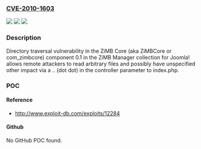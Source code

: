 ### [CVE-2010-1603](https://cve.mitre.org/cgi-bin/cvename.cgi?name=CVE-2010-1603)
![](https://img.shields.io/static/v1?label=Product&message=n%2Fa&color=blue)
![](https://img.shields.io/static/v1?label=Version&message=n%2Fa&color=blue)
![](https://img.shields.io/static/v1?label=Vulnerability&message=n%2Fa&color=brighgreen)

### Description

Directory traversal vulnerability in the ZiMB Core (aka ZiMBCore or com_zimbcore) component 0.1 in the ZiMB Manager collection for Joomla! allows remote attackers to read arbitrary files and possibly have unspecified other impact via a .. (dot dot) in the controller parameter to index.php.

### POC

#### Reference
- http://www.exploit-db.com/exploits/12284

#### Github
No GitHub POC found.

